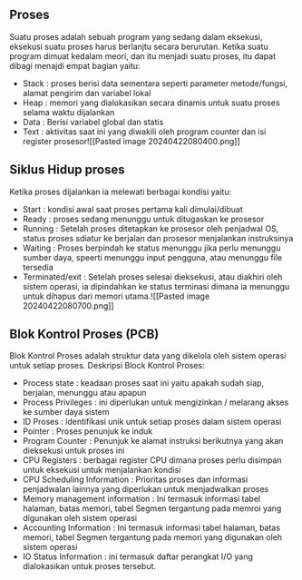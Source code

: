 ## Proses 
Suatu proses adalah sebuah program yang sedang dalam eksekusi, eksekusi suatu proses harus berlanjtu secara berurutan. Ketika suatu program dimuat kedalam meori, dan itu menjadi suatu proses, itu dapat dibagi menajdi empat bagian yaitu: 
- Stack :  proses berisi data sementara seperti parameter metode/fungsi, alamat pengirim dan variabel lokal 
- Heap : memori yang dialokasikan secara dinamis untuk suatu proses selama waktu dijalankan
- Data : Berisi variabel global dan statis
- Text : aktivitas saat ini yang diwakili oleh program counter dan isi register prosesor![[Pasted image 20240422080400.png]]

## Siklus Hidup proses
Ketika proses dijalankan ia melewati berbagai kondisi yaitu: 
- Start : kondisi awal saat proses pertama kali dimulai/dibuat
- Ready : proses sedang menunggu untuk ditugaskan ke prosesor
- Running : Setelah proses ditetapkan ke prosesor oleh penjadwal OS, status proses sdiatur ke berjalan dan prosesor menjalankan instruksinya
- Waiting : Proses berpindah ke status menunggu jika perlu menunggu sumber daya, speerti menunggu input pengguna, atau menunggu file tersedia
- Terminated/exit : Setelah proses selesai dieksekusi, atau diakhiri oleh sistem operasi, ia dipindahkan ke status terminasi dimana ia menunggu untuk dihapus dari memori utama.![[Pasted image 20240422080700.png]]

## Blok Kontrol Proses (PCB)
Blok Kontrol Proses adalah struktur data yang dikelola oleh sistem operasi untuk setiap proses. 
Deskripsi Block Kontrol Proses: 
- Process state : keadaan proses saat ini yaitu apakah sudah siap, berjalan, menunggu atau apapun
- Process Privileges : ini diperlukan untuk mengizinkan / melarang akses ke sumber daya sistem
- ID Proses : identifikasi unik untuk setiap proses dalam sistem operasi
- Pointer : Proses penunjuk ke induk
- Program Counter : Penunjuk ke alamat instruksi berikutnya yang akan dieksekusi untuk proses ini
- CPU Registers : berbagai register CPU dimana proses perlu disimpan untuk eksekusi untuk menjalankan kondisi
- CPU Scheduling Information : Prioritas proses dan informasi penjadwalan lainnya yang diperlukan untuk menjadwalkan proses
- Memory management information : Ini termasuk informasi tabel halaman, batas memori, tabel Segmen tergantung pada memroi yang digunakan oleh sistem operasi
- Accounting Information : Ini termasuk informasi tabel halaman, batas memori, tabel Segmen tergantung pada memori yang digunakan oleh sistem operasi
- IO Status Information : ini termasuk daftar perangkat I/O yang dialokasikan untuk proses tersebut.